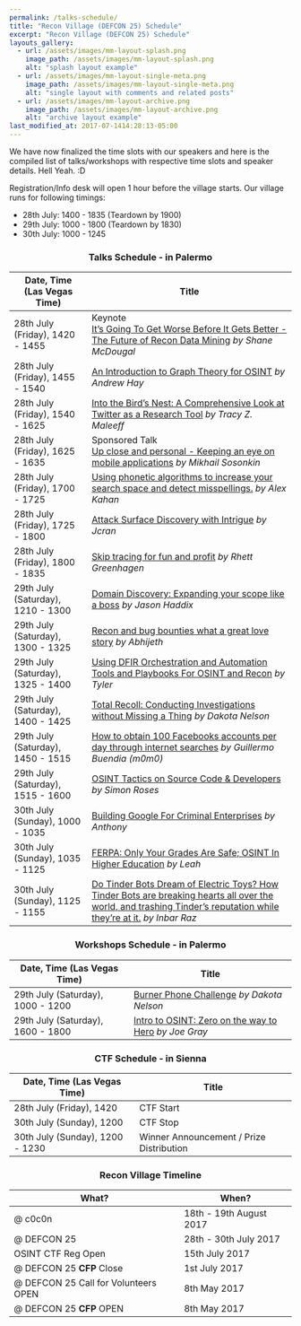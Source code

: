 ```yaml
---
permalink: /talks-schedule/
title: "Recon Village (DEFCON 25) Schedule"
excerpt: "Recon Village (DEFCON 25) Schedule"
layouts_gallery:
  - url: /assets/images/mm-layout-splash.png
    image_path: /assets/images/mm-layout-splash.png
    alt: "splash layout example"
  - url: /assets/images/mm-layout-single-meta.png
    image_path: /assets/images/mm-layout-single-meta.png
    alt: "single layout with comments and related posts"
  - url: /assets/images/mm-layout-archive.png
    image_path: /assets/images/mm-layout-archive.png
    alt: "archive layout example"
last_modified_at: 2017-07-1414:28:13-05:00
---
```


We have now finalized the time slots with our speakers and here is the compiled list of talks/workshops with respective time slots and speaker details. Hell Yeah. :D 

Registration/Info desk will open 1 hour before the village starts. Our village runs for following timings:

- 28th July: 1400 - 1835 (Teardown by 1900)
- 29th July: 1000 - 1800 (Teardown by 1830)
- 30th July: 1000 - 1245 

### <center>Talks Schedule - in Palermo </center>


| Date, Time <br> (Las Vegas Time)                                        | Title	                    |
| ------------------------------------------- | ----------------------------------------------------- |
| 28th July (Friday), 1420 - 1455 | Keynote <br> [It’s Going To Get Worse Before It Gets Better - The Future of Recon Data Mining](http://reconvillage.org/keynote/) *by Shane McDougal*|
| 28th July (Friday), 1455 - 1540 | [An Introduction to Graph Theory for OSINT](http://reconvillage.org/an-introduction-to-graph-theory-for-osint/) *by Andrew Hay* |
| 28th July (Friday), 1540 - 1625 | [Into the Bird’s Nest: A Comprehensive Look at Twitter as a Research Tool](http://reconvillage.org/comprehensive-look-at-twitter-as-a-research-tool/) *by Tracy Z. Maleeff*|
| 28th July (Friday), 1625 - 1635 | Sponsored Talk <br> [Up close and personal - Keeping an eye on mobile applications]() *by Mikhail Sosonkin*|
| 28th July (Friday), 1700 - 1725 | [Using phonetic algorithms to increase your search space and detect misspellings.](http://reconvillage.org/using-phenotic-algorithms-to-increase-your-search/) *by Alex Kahan*|
| 28th July (Friday), 1725 - 1800 | [Attack Surface Discovery with Intrigue](http://reconvillage.org/attack-surface-discovery-with-intrigue/) *by Jcran*|
| 28th July (Friday), 1800 - 1835 | [Skip tracing for fun and profit](http://reconvillage.org/skip-tracing-for-fun-and-profit/) *by Rhett Greenhagen*|
| 29th July (Saturday), 1210 - 1300 | [Domain Discovery: Expanding your scope like a boss](http://reconvillage.org/domain-discovery-expanding-your-scope-like-a-boss) *by Jason Haddix*|
| 29th July (Saturday), 1300 - 1325 | [Recon and bug bounties what a great love story](http://reconvillage.org/recon-and-bug-bounties-what-a-great-love-story/) *by Abhijeth*|
| 29th July (Saturday), 1325 - 1400 | [Using DFIR Orchestration and Automation Tools and Playbooks For OSINT and Recon](http://reconvillage.org/using-dfir-orchestration-and-automation/) *by Tyler*|
| 29th July (Saturday), 1400 - 1425 | [Total Recoll: Conducting Investigations without Missing a Thing](http://reconvillage.org/total-recoll-conducting-investigations-without-missing-a-thing/) *by Dakota Nelson*|
| 29th July (Saturday), 1450 - 1515 | [How to obtain 100 Facebooks accounts per day through internet searches](http://reconvillage.org/how-to-obtain-100-facebook-accounts-per-day/) *by Guillermo Buendia (m0m0)*|
| 29th July (Saturday), 1515 - 1600 | [OSINT Tactics on Source Code & Developers](http://reconvillage.org/osint-tactics-on-source-code-and-developers/) *by Simon Roses*|
| 30th July (Sunday), 1000 - 1035 | [Building Google For Criminal Enterprises](http://reconvillage.org/building-google-for-criminal-enterprises/) *by Anthony*|
| 30th July (Sunday), 1035 - 1125 | [FERPA: Only Your Grades Are Safe; OSINT In Higher Education](http://reconvillage.org/only-your-grades-are-safe-osint-in-higher-education/) *by Leah*|
| 30th July (Sunday), 1125 - 1155 | [Do Tinder Bots Dream of Electric Toys? How Tinder Bots are breaking hearts all over the world, and trashing Tinder’s reputation  while they’re at it.](http://reconvillage.org/do-tinder-bots-dream-of-electric-toys/) *by Inbar Raz*|


### <center>Workshops Schedule - in Palermo </center>

| Date, Time (Las Vegas Time)                       | Title	                                           |
| ------------------------------------------- | ----------------------------------------------------- |
| 29th July (Saturday), 1000 - 1200 | [Burner Phone Challenge](http://reconvillage.org/burner-phone-challenge/) *by Dakota Nelson*| 
| 29th July (Saturday), 1600 - 1800 | [Intro to OSINT: Zero on the way to Hero](http://reconvillage.org/intro-to-osint-workshop/) *by Joe Gray*|

### <center>CTF Schedule - in Sienna</center>

| Date, Time (Las Vegas Time)                       | Title	                                           |
| ------------------------------------------- | ----------------------------------------------------- |
| 28th July (Friday), 1420 | CTF Start | 
| 30th July (Sunday), 1200 | CTF Stop |
| 30th July (Sunday), 1200 - 1230  | Winner Announcement / Prize Distribution|

### <center>Recon Village Timeline</center>

| What?                                        | When?	                                           |
| ------------------------------------------- | ----------------------------------------------------- |
| @ c0c0n | 18th - 19th August 2017|
| @ DEFCON 25 | 28th - 30th July 2017|
| OSINT CTF Reg Open | 15th July 2017 |
| @ DEFCON 25 <b>CFP</b> Close | 1st July 2017 |
| @ DEFCON 25 Call for Volunteers OPEN | 8th May 2017 |
| @ DEFCON 25 <b>CFP</b> OPEN | 8th May 2017 |





